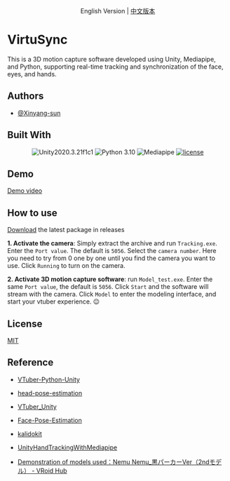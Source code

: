 
<div align="center">
  
English Version | [中文版本](./README.zh-cn.md)

</div>

# VirtuSync

This is a 3D motion capture software developed using Unity, Mediapipe, and Python, supporting real-time tracking and synchronization of the face, eyes, and hands.




## Authors

- [@Xinyang-sun](https://www.github.com/xinyang-sun)


## Built With

<div align="center">

![Unity2020.3.21f1c1](https://img.shields.io/badge/Unity-2020.3.21f1c1-blue)
![Python 3.10](https://img.shields.io/badge/Python-3.10-blue)
![Mediapipe](https://img.shields.io/badge/Mediapipe-blue
)
[![license](https://img.shields.io/badge/license-MIT-blue
)](https://github.com/xinyang-sun/VirtuSync?tab=MIT-1-ov-file)

</div>


## Demo

[Demo video](https://www.bilibili.com/video/BV1NZrtYAEaK/?share_source=copy_web&vd_source=9b95709580179b5fcb8562c82ecdfa35)


## How to use

[Download](https://github.com/xinyang-sun/VirtuSync/releases) the latest package in releases

**1. Activate the camera**: Simply extract the archive and run `Tracking.exe`. Enter the `Port value`. The default is `5056`. Select the `camera number`. Here you need to try from 0 one by one until you find the camera you want to use. Click `Running` to turn on the camera.

**2. Activate 3D motion capture software**: run `Model_test.exe`. Enter the same `Port value`, the default is `5056`. Click `Start` and the software will stream with the camera. Click `Model` to enter the modeling interface, and start your vtuber experience. 😉
## License
[MIT](https://github.com/xinyang-sun/VirtuSync/tree/main?tab=MIT-1-ov-file)
## Reference
- [VTuber-Python-Unity](https://github.com/mmmmmm44/VTuber-Python-Unity/tree/main)

- [head-pose-estimation](https://github.com/yinguobing/head-pose-estimation)

- [VTuber_Unity](https://github.com/kwea123/VTuber_Unity?tab=readme-ov-file)

- [Face-Pose-Estimation](https://github.com/jerryhouuu/Face-Yaw-Roll-Pitch-from-Pose-Estimation-using-OpenCV)

- [kalidokit](https://github.com/yeemachine/kalidokit?tab=readme-ov-file)

- [UnityHandTrackingWithMediapipe](https://github.com/TesseraktZero/UnityHandTrackingWithMediapipe)

- [Demonstration of models used：Nemu Nemu_黒パーカーVer（2ndモデル） - VRoid Hub](https://hub.vroid.com/en/characters/9150908110176006593/models/2059315200011240750)
